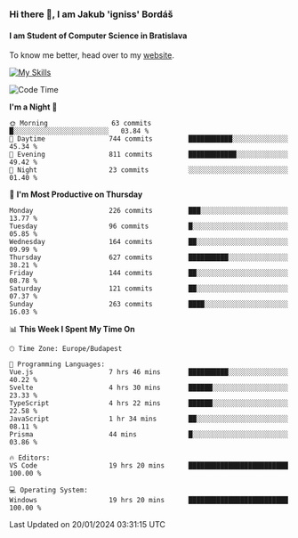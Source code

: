 ### Hi there 👋, I am Jakub 'igniss' Bordáš

#### I am Student of Computer Science in Bratislava
To know me better, head over to my [website](https://bordas.sk).

[![My Skills](https://skillicons.dev/icons?i=js,html,css,figma,svelte,java,kotlin,python,postgresql,typescript,nest,nodejs)](https://bordas.sk)


<!--START_SECTION:waka-->
![Code Time](http://img.shields.io/badge/Code%20Time-1%2C366%20hrs%2057%20mins-blue)

**I'm a Night 🦉** 

```text
🌞 Morning                63 commits          █░░░░░░░░░░░░░░░░░░░░░░░░   03.84 % 
🌆 Daytime                744 commits         ███████████░░░░░░░░░░░░░░   45.34 % 
🌃 Evening                811 commits         ████████████░░░░░░░░░░░░░   49.42 % 
🌙 Night                  23 commits          ░░░░░░░░░░░░░░░░░░░░░░░░░   01.40 % 
```
📅 **I'm Most Productive on Thursday** 

```text
Monday                   226 commits         ███░░░░░░░░░░░░░░░░░░░░░░   13.77 % 
Tuesday                  96 commits          █░░░░░░░░░░░░░░░░░░░░░░░░   05.85 % 
Wednesday                164 commits         ██░░░░░░░░░░░░░░░░░░░░░░░   09.99 % 
Thursday                 627 commits         ██████████░░░░░░░░░░░░░░░   38.21 % 
Friday                   144 commits         ██░░░░░░░░░░░░░░░░░░░░░░░   08.78 % 
Saturday                 121 commits         ██░░░░░░░░░░░░░░░░░░░░░░░   07.37 % 
Sunday                   263 commits         ████░░░░░░░░░░░░░░░░░░░░░   16.03 % 
```


📊 **This Week I Spent My Time On** 

```text
🕑︎ Time Zone: Europe/Budapest

💬 Programming Languages: 
Vue.js                   7 hrs 46 mins       ██████████░░░░░░░░░░░░░░░   40.22 % 
Svelte                   4 hrs 30 mins       ██████░░░░░░░░░░░░░░░░░░░   23.33 % 
TypeScript               4 hrs 22 mins       ██████░░░░░░░░░░░░░░░░░░░   22.58 % 
JavaScript               1 hr 34 mins        ██░░░░░░░░░░░░░░░░░░░░░░░   08.11 % 
Prisma                   44 mins             █░░░░░░░░░░░░░░░░░░░░░░░░   03.86 % 

🔥 Editors: 
VS Code                  19 hrs 20 mins      █████████████████████████   100.00 % 

💻 Operating System: 
Windows                  19 hrs 20 mins      █████████████████████████   100.00 % 
```


 Last Updated on 20/01/2024 03:31:15 UTC
<!--END_SECTION:waka-->
